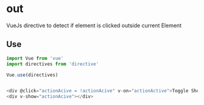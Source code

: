 # out
VueJs directive to detect if element is clicked outside current Element

## Use

```js
import Vue from 'vue'
import directives from 'directive'

Vue.use(directives)


<div @click="actionAcive = !actionAcive" v-on="actionActive">Toggle Show/Hide</div>
<div v-show="actionAcive"></div>
```
